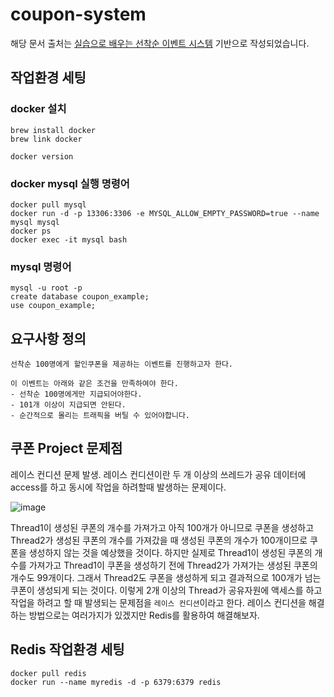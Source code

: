 # coupon-system
해당 문서 출처는 [실습으로 배우는 선착순 이벤트 시스템](https://www.inflearn.com/course/%EC%84%A0%EC%B0%A9%EC%88%9C-%EC%9D%B4%EB%B2%A4%ED%8A%B8-%EC%8B%9C%EC%8A%A4%ED%85%9C-%EC%8B%A4%EC%8A%B5) 기반으로 작성되었습니다. 

## 작업환경 세팅
### docker 설치
```
brew install docker
brew link docker

docker version
```

### docker mysql 실행 명령어
```
docker pull mysql
docker run -d -p 13306:3306 -e MYSQL_ALLOW_EMPTY_PASSWORD=true --name mysql mysql
docker ps
docker exec -it mysql bash
```

### mysql 명령어
```
mysql -u root -p
create database coupon_example;
use coupon_example;
```

## 요구사항 정의
```
선착순 100명에게 할인쿠폰을 제공하는 이벤트를 진행하고자 한다.

이 이벤트는 아래와 같은 조건을 만족하여야 한다.
- 선착순 100명에게만 지급되어야한다.
- 101개 이상이 지급되면 안된다.
- 순간적으로 몰리는 트래픽을 버틸 수 있어야합니다.
```

## 쿠폰 Project 문제점
레이스 컨디션 문제 발생. 레이스 컨디션이란 두 개 이상의 쓰레드가 공유 데이터에 access를 하고 동시에 작업을 하려할때 발생하는 문제이다.

![image](https://github.com/haeyonghahn/coupon-system/assets/31242766/fd2a73b6-55e0-4881-9fe9-9c6cd16a4a45)

Thread1이 생성된 쿠폰의 개수를 가져가고 아직 100개가 아니므로 쿠폰을 생성하고 Thread2가 생성된 쿠폰의 개수를 가져갔을 때 생성된 쿠폰의 개수가 100개이므로 쿠폰을 생성하지 않는 것을 예상했을 것이다. 하지만 실제로 Thread1이 생성된 쿠폰의 개수를 가져가고 Thread1이 쿠폰을 생성하기 전에 Thread2가 가져가는 생성된 쿠폰의 개수도 99개이다. 그래서 Thread2도 쿠폰을 생성하게 되고 결과적으로 100개가 넘는 쿠폰이 생성되게 되는 것이다. 이렇게 2개 이상의 Thread가 공유자원에 액세스를 하고 작업을 하려고 할 때 발생되는 문제점을 `레이스 컨디션`이라고 한다. 레이스 컨디션을 해결하는 방법으로는 여러가지가 있겠지만 Redis를 활용하여 해결해보자.

## Redis 작업환경 세팅
```
docker pull redis
docker run --name myredis -d -p 6379:6379 redis
```
